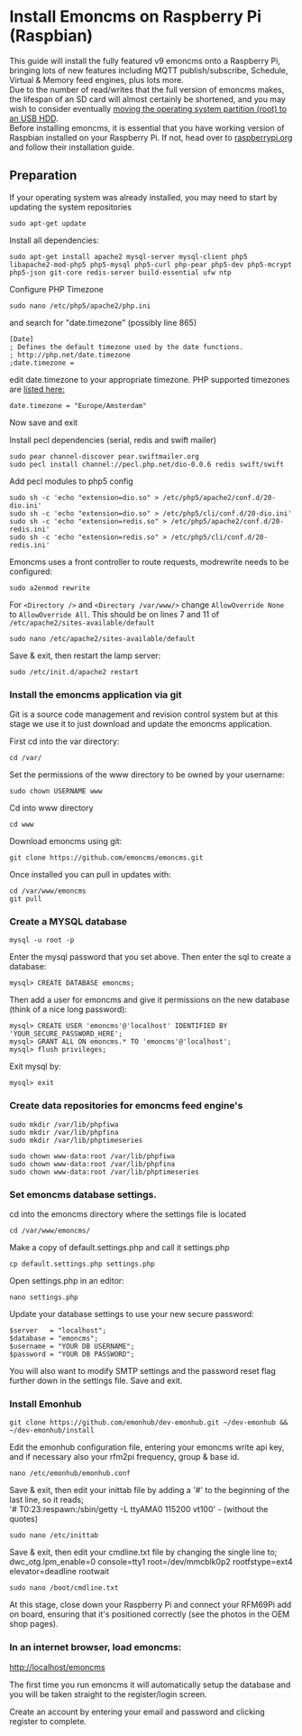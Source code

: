 # Install Emoncms on Raspberry Pi (Raspbian)

This guide will install the fully featured v9 emoncms onto a Raspberry Pi, bringing lots of new features including MQTT publish/subscribe, Schedule, Virtual & Memory feed engines, plus lots more.    
Due to the number of read/writes that the full version of emoncms makes, the lifespan of an SD card will almost certainly be shortened, and you may wish to consider eventually [moving the operating system partition (root) to an USB HDD](http://openenergymonitor.org/emon/node/2386#comment-12200).  
Before installing emoncms, it is essential that you have working version of Raspbian installed on your Raspberry Pi. If not, head over to [raspberrypi.org](https://www.raspberrypi.org/documentation/installation/installing-images/README.md) and follow their installation guide.

## Preparation

If your operating system was already installed, you may need to start by updating the system repositories

    sudo apt-get update

Install all dependencies:

    sudo apt-get install apache2 mysql-server mysql-client php5 libapache2-mod-php5 php5-mysql php5-curl php-pear php5-dev php5-mcrypt php5-json git-core redis-server build-essential ufw ntp

Configure PHP Timezone

    sudo nano /etc/php5/apache2/php.ini

and search for "date.timezone" (possibly line 865)

    [Date]
    ; Defines the default timezone used by the date functions.
    ; http://php.net/date.timezone
    ;date.timezone =

edit date.timezone to your appropriate timezone. PHP supported timezones are [listed here:](http://php.net/manual/en/timezones.php)

    date.timezone = "Europe/Amsterdam"
    
Now save and exit

Install pecl dependencies (serial, redis and swift mailer)

    sudo pear channel-discover pear.swiftmailer.org
    sudo pecl install channel://pecl.php.net/dio-0.0.6 redis swift/swift
    
Add pecl modules to php5 config
    
    sudo sh -c 'echo "extension=dio.so" > /etc/php5/apache2/conf.d/20-dio.ini'
    sudo sh -c 'echo "extension=dio.so" > /etc/php5/cli/conf.d/20-dio.ini'
    sudo sh -c 'echo "extension=redis.so" > /etc/php5/apache2/conf.d/20-redis.ini'
    sudo sh -c 'echo "extension=redis.so" > /etc/php5/cli/conf.d/20-redis.ini'

Emoncms uses a front controller to route requests, modrewrite needs to be configured:

    sudo a2enmod rewrite
    
For `<Directory />` and `<Directory /var/www/>` change `AllowOverride None` to `AllowOverride All`. This should be on lines 7 and 11 of `/etc/apache2/sites-available/default`
    
    sudo nano /etc/apache2/sites-available/default

Save & exit, then restart the lamp server:

    sudo /etc/init.d/apache2 restart
    
### Install the emoncms application via git

Git is a source code management and revision control system but at this stage we use it to just download and update the emoncms application.

First cd into the var directory:

    cd /var/

Set the permissions of the www directory to be owned by your username:

    sudo chown USERNAME www

Cd into www directory

    cd www

Download emoncms using git:

    git clone https://github.com/emoncms/emoncms.git
    
Once installed you can pull in updates with:

    cd /var/www/emoncms
    git pull
    
### Create a MYSQL database

    mysql -u root -p

Enter the mysql password that you set above.
Then enter the sql to create a database:

    mysql> CREATE DATABASE emoncms;
    
Then add a user for emoncms and give it permissions on the new database (think of a nice long password):

    mysql> CREATE USER 'emoncms'@'localhost' IDENTIFIED BY 'YOUR_SECURE_PASSWORD_HERE';
    mysql> GRANT ALL ON emoncms.* TO 'emoncms'@'localhost';
    mysql> flush privileges;

Exit mysql by:

    mysql> exit
    
### Create data repositories for emoncms feed engine's

    sudo mkdir /var/lib/phpfiwa
    sudo mkdir /var/lib/phpfina
    sudo mkdir /var/lib/phptimeseries

    sudo chown www-data:root /var/lib/phpfiwa
    sudo chown www-data:root /var/lib/phpfina
    sudo chown www-data:root /var/lib/phptimeseries

### Set emoncms database settings.

cd into the emoncms directory where the settings file is located

    cd /var/www/emoncms/

Make a copy of default.settings.php and call it settings.php

    cp default.settings.php settings.php

Open settings.php in an editor:

    nano settings.php

Update your database settings to use your new secure password:

    $server   = "localhost";
    $database = "emoncms";
    $username = "YOUR DB USERNAME";
    $password = "YOUR DB PASSWORD";
    
You will also want to modify SMTP settings and the password reset flag further down in the settings file. Save and exit.

### Install Emonhub
    
    git clone https://github.com/emonhub/dev-emonhub.git ~/dev-emonhub && ~/dev-emonhub/install

Edit the emonhub configuration file, entering your emoncms write api key, and if necessary also your rfm2pi frequency, group & base id.

    nano /etc/emonhub/emonhub.conf

Save & exit, then edit your inittab file by adding a '#' to the beginning of the last line, so it reads;  
'# T0:23:respawn:/sbin/getty -L ttyAMA0 115200 vt100' - (without the quotes)

    sudo nano /etc/inittab
   
Save & exit, then edit your cmdline.txt file by changing the single line to;  
dwc_otg.lpm_enable=0 console=tty1 root=/dev/mmcblk0p2 rootfstype=ext4 elevator=deadline rootwait

    sudo nano /boot/cmdline.txt

At this stage, close down your Raspberry Pi and connect your RFM69Pi add on board, ensuring that it's positioned correctly (see the photos in the OEM shop pages).

### In an internet browser, load emoncms:

[http://localhost/emoncms](http://localhost/emoncms)

The first time you run emoncms it will automatically setup the database and you will be taken straight to the register/login screen. 

Create an account by entering your email and password and clicking register to complete.
